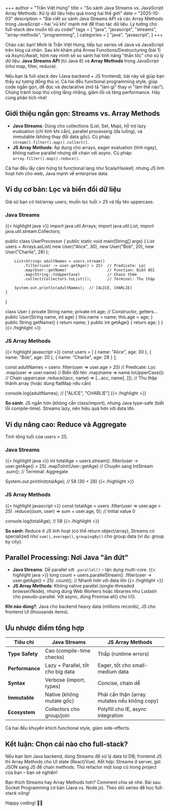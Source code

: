 +++
author = "Trần Việt Hưng"
title = "So sánh Java Streams vs. JavaScript Array Methods: Xử lý dữ liệu hiệu quả trong hai thế giới"
date = "2025-10-03"
description = "Bài viết so sánh Java Streams API và các Array Methods trong JavaScript – hai 'vũ khí' mạnh mẽ để thao tác dữ liệu. Lý tưởng cho full-stack dev muốn tối ưu code!"
tags = [
    "java",
    "javascript",
    "streams",
    "array-methods",
    "programming",
]
categories = [
    "java",
    "javascript",
]
+++

Chào các bạn! Mình là Trần Việt Hưng, tiếp tục series về Java và JavaScript trên blog cá nhân. Sau khi khám phá Arrow Functions/Destructuring (bài 1) và Async/Await, hôm nay mình sẽ so sánh hai tính năng "thần tốc" cho xử lý dữ liệu: **Java Streams API** (từ Java 8) và **Array Methods** trong JavaScript (như map, filter, reduce). 

Nếu bạn là full-stack dev (Java backend + JS frontend), bài này sẽ giúp bạn thấy sự tương đồng thú vị: Cả hai đều functional programming style, giúp code ngắn gọn, dễ đọc và declarative (mô tả "làm gì" thay vì "làm thế nào"). Chúng tránh loop thủ công lằng nhằng, giảm lỗi và tăng performance. Hãy cùng phân tích nhé!

## Giới thiệu ngắn gọn: Streams vs. Array Methods

- **Java Streams**: Dùng cho collections (List, Set, Map), hỗ trợ lazy evaluation (chỉ tính khi cần), parallel processing (đa luồng), và immutable (không thay đổi data gốc). Cú pháp: `stream().filter().map().collect()`.
- **JS Array Methods**: Áp dụng cho arrays, eager evaluation (tính ngay), không native parallel nhưng dễ chain với async. Cú pháp: `array.filter().map().reduce()`.

Cả hai đều lấy cảm hứng từ functional lang như Scala/Haskell, nhưng JS linh hoạt hơn cho web, Java mạnh về enterprise data.

## Ví dụ cơ bản: Lọc và biến đổi dữ liệu

Giả sử bạn có list/array users, muốn lọc tuổi > 25 và lấy tên uppercase.

### Java Streams
{{< highlight java >}}
import java.util.Arrays;
import java.util.List;
import java.util.stream.Collectors;

public class UserProcessor {
    public static void main(String[] args) {
        List<User> users = Arrays.asList(
            new User("Alice", 30),
            new User("Bob", 20),
            new User("Charlie", 28)
        );

        List<String> adultNames = users.stream()
            .filter(user -> user.getAge() > 25)  // Predicate: Lọc
            .map(User::getName)                  // Function: Biến đổi
            .map(String::toUpperCase)            // Chain thêm
            .collect(Collectors.toList());       // Terminal: Thu thập

        System.out.println(adultNames);  // [ALICE, CHARLIE]
    }
}

class User {
    private String name;
    private int age;
    // Constructor, getters...
    public User(String name, int age) { this.name = name; this.age = age; }
    public String getName() { return name; }
    public int getAge() { return age; }
}
{{< /highlight >}}

### JS Array Methods
{{< highlight javascript >}}
const users = [
  { name: "Alice", age: 30 },
  { name: "Bob", age: 20 },
  { name: "Charlie", age: 28 }
];

const adultNames = users
  .filter(user => user.age > 25)     // Predicate: Lọc
  .map(user => user.name)            // Biến đổi tên
  .map(name => name.toUpperCase())   // Chain uppercase
  .reduce((acc, name) => [...acc, name], []);  // Thu thập thành array (hoặc dùng flatMap nếu cần)

console.log(adultNames);  // ["ALICE", "CHARLIE"]
{{< /highlight >}}

**So sánh**: JS ngắn hơn (không cần class/import), nhưng Java type-safe (biết lỗi compile-time). Streams lazy, nên hiệu quả hơn với data lớn.

## Ví dụ nâng cao: Reduce và Aggregate

Tính tổng tuổi của users > 25.

### Java Streams
{{< highlight java >}}
int totalAge = users.stream()
    .filter(user -> user.getAge() > 25)
    .mapToInt(User::getAge)  // Chuyển sang IntStream
    .sum();                  // Terminal: Aggregate

System.out.println(totalAge);  // 58 (30 + 28)
{{< /highlight >}}

### JS Array Methods
{{< highlight javascript >}}
const totalAge = users
  .filter(user => user.age > 25)
  .reduce((sum, user) => sum + user.age, 0);  // Initial value 0

console.log(totalAge);  // 58
{{< /highlight >}}

**So sánh**: Reduce ở JS linh hoạt (có thể return object/array), Streams có specialized như `sum()`, `average()`, `groupingBy()` cho group data (ví dụ: group by city).

## Parallel Processing: Nơi Java "ăn đứt"

- **Java Streams**: Dễ parallel với `.parallel()` – tận dụng multi-core.
  {{< highlight java >}}
  long count = users.parallelStream()
      .filter(user -> user.getAge() > 25)
      .count();  // Nhanh hơn với data lớn
  {{< /highlight >}}
- **JS Array Methods**: Không native parallel (single-threaded browser/Node), nhưng dùng Web Workers hoặc libraries như Lodash cho pseudo-parallel. Với async, dùng Promise.all() cho I/O.

**Khi nào dùng?**: Java cho backend heavy data (millions records), JS cho frontend UI (thousands items).

## Ưu nhược điểm tổng hợp

| Tiêu chí          | Java Streams                  | JS Array Methods             |
|-------------------|-------------------------------|------------------------------|
| **Type Safety**  | Cao (compile-time checks)    | Thấp (runtime errors)       |
| **Performance**  | Lazy + Parallel, tốt cho big data | Eager, tốt cho small-medium data |
| **Syntax**       | Verbose (import, types)      | Concise, chain dễ           |
| **Immutable**    | Native (không mutate gốc)    | Phải cẩn thận (array mutates nếu không copy) |
| **Ecosystem**    | Collectors cho group/join    | Polyfill cho IE, async integration |

Cả hai đều khuyến khích functional style, giảm side-effects.

## Kết luận: Chọn cái nào cho full-stack?

Nếu bạn làm Java backend, dùng Streams để xử lý data từ DB; frontend JS thì Array Methods cho UI state (React/Vue). Kết hợp: Streams ở server, gửi JSON sang JS để chain methods. Thử refactor một loop cũ trong project của bạn – bạn sẽ nghiện!

Bạn thích Streams hay Array Methods hơn? Comment chia sẻ nhé. Bài sau: Socket Programming cơ bản (Java vs. Node.js). Theo dõi series để học full-stack vững!

Happy coding! 🔄✨

<!--more-->